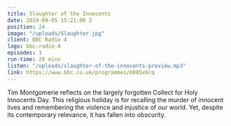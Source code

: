 ```yaml
---
title: Slaughter of the Innocents
date: 2019-09-05 15:21:00 Z
position: 24
image: "/uploads/Slaughter.jpg"
client: BBC Radio 4
logo: bbc-radio-4
episodes: 1
run-time: 28 mins
listen: "/uploads/slaughter-of-the-innocents-preview.mp3"
link: https://www.bbc.co.uk/programmes/b085x6rq
---
```


Tim Montgomerie reflects on the largely forgotten Collect for Holy Innocents Day. This religious holiday is for recalling the murder of innocent lives and remembering the violence and injustice of our world. Yet, despite its contemporary relevance, it has fallen into obscurity.